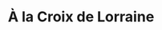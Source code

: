 ---
title: "À la Croix de Lorraine"
url: /colombey-les-deux-eglises/a-la-croix-de-lorraine/
shop: Tabak
---